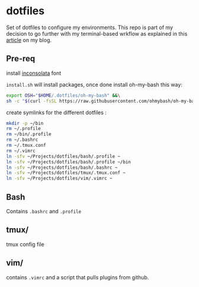# dotfiles
Set of dotfiles to configure my environments. This repo is part of my decision to go further with my terminal-based wrkflow as explained in this [article](https://erichammel.xyz/posts/going-terminal-based/) on my blog.

## Pre-req

install [inconsolata](https://levien.com/type/myfonts/inconsolata.html) font

`install.sh` will install packages, once done install oh-my-bash this way:
```bash
export OSH="$HOME/.dotfiles/oh-my-bash" &&\
sh -c "$(curl -fsSL https://raw.githubusercontent.com/ohmybash/oh-my-bash/master/tools/install.sh)"
```

create symlinks for the different dotfiles :
```bash
mkdir -p ~/bin
rm ~/.profile
rm ~/bin/.profile
rm ~/.bashrc
rm ~/.tmux.conf
rm ~/.vimrc
ln -sfv ~/Projects/dotfiles/bash/.profile ~
ln -sfv ~/Projects/dotfiles/bash/.profile ~/bin
ln -sfv ~/Projects/dotfiles/bash/.bashrc ~
ln -sfv ~/Projects/dotfiles/tmux/.tmux.conf ~
ln -sfv ~/Projects/dotfiles/vim/.vimrc ~
```

## Bash
Contains `.bashrc` and `.profile`

## tmux/
tmux config file

## vim/
contains `.vimrc` and a script that pulls plugins from github.
